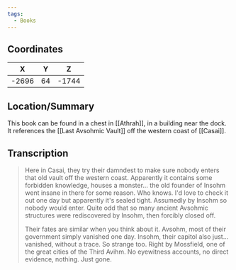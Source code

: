 ```yaml
---
tags:
  - Books
---
```


## Coordinates
| **X** | **Y** | **Z** |
| :---: | :---: | :---: |
| -2696 |  64   | -1744 |

## Location/Summary
This book can be found in a chest in [[Athrah]], in a building near the dock. It references the [[Last Avsohmic Vault]] off the western coast of [[Casai]].

## Transcription
> Here in Casai, they try their damndest to make sure nobody enters that old vault off the western coast. Apparently it contains some forbidden knowledge, houses a monster... the old founder of Insohm went insane in there for some reason. Who knows. I'd love to check it out one day but apparently it's sealed tight. Assumedly by Insohm so nobody would enter. Quite odd that so many ancient Avsohmic structures were rediscovered by Insohm, then forcibly closed off.
>
> Their fates are similar when you think about it. Avsohm, most of their government simply vanished one day. Insohm, their capitol also just... vanished, without a trace. So strange too. Right by Mossfield, one of the great cities of the Third Avihm. No eyewitness accounts, no direct evidence, nothing. Just gone.
